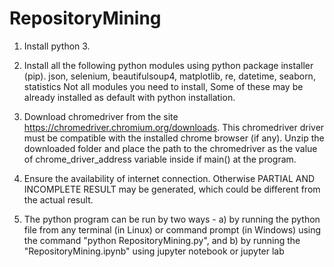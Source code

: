 # RepositoryMining
1. Install python 3.

2. Install all the following python modules using python package installer (pip).
json, selenium, beautifulsoup4, matplotlib, re, datetime, seaborn, statistics 
Not all modules you need to install, Some of these may be already installed as default with python installation.

3. Download chromedriver from the site https://chromedriver.chromium.org/downloads. This chromedriver driver must be compatible with the installed chrome browser (if any). Unzip the downloaded folder and place the path to the chromedriver as the value of chrome_driver_address variable inside if main() at the program.

4. Ensure the availability of internet connection. Otherwise PARTIAL AND INCOMPLETE RESULT may be generated, which could be different from the actual result. 

5. The python program can be run by two ways -	a) by running the python file from any terminal (in Linux) or command prompt (in Windows) using the command "python RepositoryMining.py", and b) by running the "RepositoryMining.ipynb" using jupyter notebook or jupyter lab
	
